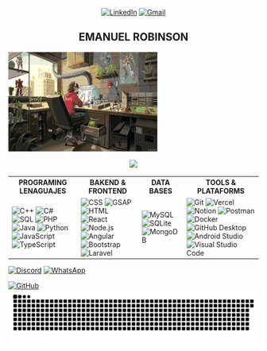 <p align="center">
  <a href="https://www.linkedin.com/in/emanuel-robinson-ordo%C3%B1ez-hancco-797956355/"><img src="https://img.shields.io/badge/linkedin-%230077B5.svg?style=for-the-badge&logo=linkedin&logoColor=white" alt="LinkedIn"></a>
  <a href="mailto:emarobins.oh@gmail.com"><img src="https://img.shields.io/badge/Gmail-D14836?style=for-the-badge&logo=gmail&logoColor=white" alt="Gmail"></a>
</p>

<h2 align="center">EMANUEL ROBINSON</h2>
<img src="kirokaze.gif" alt="Kirokaze GIF" width="300" height="200">

<p align="center">
  <a href="#"><img src="https://readme-typing-svg.herokuapp.com?font=Fira+Code&pause=1000&color=FF1E82&center=true&width=435&lines=SOFTWARE+DEVELOPER+IN+PROGRESS"/></a>
</p>

<table>
  <tr>
    <th>PROGRAMING LENAGUAJES</th>
    <th>BAKEND & FRONTEND</th>
    <th>DATA BASES</th>
    <th>TOOLS & PLATAFORMS</th>
  </tr>
  <tr>
    <td>
      <img alt="C++" src="https://custom-icon-badges.demolab.com/badge/C++-9C033A.svg?logo=cpp2&logoColor=white">
      <img alt="C#" src="https://custom-icon-badges.demolab.com/badge/C%23-68217A.svg?logo=cs2&logoColor=white">
      <img alt="SQL" src="https://custom-icon-badges.demolab.com/badge/SQL-025E8C.svg?logo=database&logoColor=white">
      <img alt="PHP" src="https://img.shields.io/badge/PHP-777BB4.svg?logo=php&logoColor=white">
      <img alt="Java" src="https://custom-icon-badges.demolab.com/badge/Java-007396.svg?logo=java&logoColor=white">
      <img alt="Python" src="https://img.shields.io/badge/Python-14354C.svg?logo=python&logoColor=white">
      <img alt="JavaScript" src="https://img.shields.io/badge/JavaScript-F7DF1E.svg?logo=javascript&logoColor=black">
      <img alt="TypeScript" src="https://img.shields.io/badge/TypeScript-007ACC.svg?logo=typescript&logoColor=white">
    </td>
    <td>
      <img alt="CSS" src="https://img.shields.io/badge/CSS-1572B6.svg?logo=css3&logoColor=white">
      <img alt="GSAP" src="https://img.shields.io/badge/GSAP-88CE02.svg?logo=greensock&logoColor=white">
      <img alt="HTML" src="https://img.shields.io/badge/HTML-E34F26.svg?logo=html5&logoColor=white">
      <img alt="React" src="https://img.shields.io/badge/React-20232a.svg?logo=react&logoColor=%2361DAFB">
      <img alt="Node.js" src="https://img.shields.io/badge/Node.js-43853D.svg?logo=node.js&logoColor=white">
      <img alt="Angular" src="https://img.shields.io/badge/Angular-DD0031.svg?logo=angular&logoColor=white">
      <img alt="Bootstrap" src="https://img.shields.io/badge/Bootstrap-7952B3.svg?logo=bootstrap&logoColor=white">
      <img alt="Laravel" src="https://img.shields.io/badge/Laravel-FF2D20.svg?logo=laravel&logoColor=white">
    </td>
    <td>
      <img alt="MySQL" src="https://img.shields.io/badge/MySQL-00f.svg?logo=mysql&logoColor=white">
      <img alt="SQLite" src="https://img.shields.io/badge/SQLite-07405e.svg?logo=sqlite&logoColor=white">
      <img alt="MongoDB" src="https://img.shields.io/badge/MongoDB-4ea94b.svg?logo=mongodb&logoColor=white">
    </td>
    <td>
      <img alt="Git" src="https://img.shields.io/badge/Git-F05033.svg?logo=git&logoColor=white">
      <img alt="Vercel" src="https://img.shields.io/badge/Vercel-000000.svg?logo=vercel&logoColor=white">
      <img alt="Notion" src="https://img.shields.io/badge/Notion-010101.svg?logo=notion&logoColor=white">
      <img alt="Postman" src="https://img.shields.io/badge/Postman-FF6C37?logo=postman&logoColor=white">
      <img alt="Docker" src="https://img.shields.io/badge/Docker-2496ED.svg?logo=docker&logoColor=white">
      <img alt="GitHub Desktop" src="https://img.shields.io/badge/GitHub%20Desktop-8034A9.svg?logo=github&logoColor=white">
      <img alt="Android Studio" src="https://img.shields.io/badge/Android%20Studio-008678.svg?logo=android-studio&logoColor=white">
      <img alt="Visual Studio Code" src="https://img.shields.io/badge/Visual%20Studio%20Code-0078d7.svg?logo=visual-studio-code&logoColor=white">
    </td>
  </tr>
</table>

  <a href="https://discord.com/users/emanuel_oh"><img src="https://img.shields.io/badge/Discord-%235865F2.svg?style=for-the-badge&logo=discord&logoColor=white" alt="Discord"></a>
  <a href="https://wa.me/51904667970"><img src="https://img.shields.io/badge/WhatsApp-25D366?style=for-the-badge&logo=whatsapp&logoColor=white" alt="WhatsApp"></a>

  <a href="https://github.com/EmanuelRobinson"><img src="https://img.shields.io/badge/github-%23121011.svg?style=for-the-badge&logo=github&logoColor=white" alt="GitHub"></a>
  <img src="https://raw.githubusercontent.com/EmanuelRobinson/EmanuelRobinson/output/snake.svg" alt="Snake animation" />
